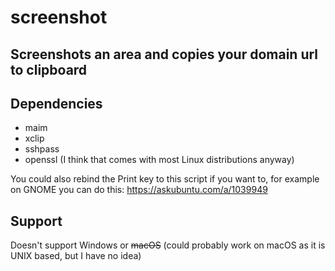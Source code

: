 # screenshot
## Screenshots an area and copies your domain url to clipboard

## Dependencies
- maim
- xclip
- sshpass
- openssl (I think that comes with most Linux distributions anyway)

You could also rebind the Print key to this script if you want to, for example on GNOME you can do this: https://askubuntu.com/a/1039949

## Support
Doesn't support Windows or ~~macOS~~ (could probably work on macOS as it is UNIX based, but I have no idea)

